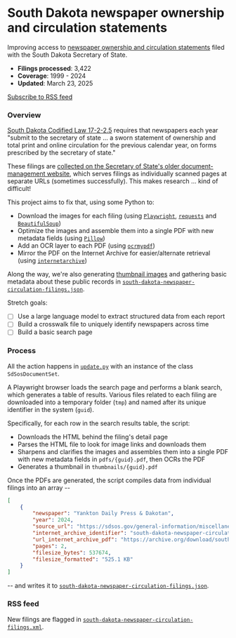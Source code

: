 # South Dakota newspaper ownership and circulation statements

Improving access to [newspaper ownership and circulation statements](https://sdsos.gov/general-information/miscellaneous-forms/newspaper-ownership-circulation-statment.aspx) filed with the South Dakota Secretary of State.
- **Filings processed**: 3,422
- **Coverage**: 1999 - 2024
- **Updated**: March 23, 2025

[Subscribe to RSS feed](https://raw.githubusercontent.com/cjwinchester/south-dakota-newspaper-circulation/refs/heads/main/south-dakota-newspaper-circulation-filings.xml)

### Overview
[South Dakota Codified Law 17-2-2.5](https://sdlegislature.gov/Statutes/17-2-2.5) requires that newspapers each year "submit to the secretary of state ... a sworn statement of ownership and total print and online circulation for the previous calendar year, on forms prescribed by the secretary of state."

These filings are [collected on the Secretary of State's older document-management website](https://sdsos.gov/general-information/miscellaneous-forms/search), which serves filings as individually scanned pages at separate URLs (sometimes successfully). This makes research ... kind of difficult!

This project aims to fix that, using some Python to:
- Download the images for each filing (using [`Playwright`](https://playwright.dev/python/), [`requests`](https://requests.readthedocs.io/en/latest/) and [`BeautifulSoup`](https://www.crummy.com/software/BeautifulSoup/bs4/doc/))
- Optimize the images and assemble them into a single PDF with new metadata fields (using [`Pillow`](https://pillow.readthedocs.io/en/stable/index.html))
- Add an OCR layer to each PDF (using [`ocrmypdf`](https://ocrmypdf.readthedocs.io/en/latest/index.html))
- Mirror the PDF on the Internet Archive for easier/alternate retrieval (using [`internetarchive`](https://archive.org/developers/internetarchive/))

Along the way, we're also generating [thumbnail images](thumbnails) and gathering basic metadata about these public records in [`south-dakota-newspaper-circulation-filings.json`](south-dakota-newspaper-circulation-filings.json).

Stretch goals:
- [ ] Use a large language model to extract structured data from each report
- [ ] Build a crosswalk file to uniquely identify newspapers across time
- [ ] Build a basic search page

### Process
All the action happens in [`update.py`](update.py) with an instance of the class `SdSosDocumentSet`.

A Playwright browser loads the search page and performs a blank search, which generates a table of results. Various files related to each filing are downloaded into a temporary folder (`tmp`) and named after its unique identifier in the system (`guid`).

Specifically, for each row in the search results table, the script:
- Downloads the HTML behind the filing's detail page
- Parses the HTML file to look for image links and downloads them
- Sharpens and clarifies the images and assembles them into a single PDF with new metadata fields in `pdfs/{guid}.pdf`, then OCRs the PDF
- Generates a thumbnail in `thumbnails/{guid}.pdf`

Once the PDFs are generated, the script compiles data from individual filings into an array --

```json
[
    {
        "newspaper": "Yankton Daily Press & Dakotan",
        "year": 2024,
        "source_url": "https://sdsos.gov/general-information/miscellaneous-forms/search/Document.aspx?CabId=523E2A2A&DocGuid=20241205-0033-3100-5491-06c206dea21e", "guid": "20241205-0033-3100-5491-06c206dea21e", 
        "internet_archive_identifier": "south-dakota-newspaper-circulation-20241205-0033-3100-5491-06c206dea21e", 
        "url_internet_archive_pdf": "https://archive.org/download/south-dakota-newspaper-circulation-20241205-0033-3100-5491-06c206dea21e/20241205-0033-3100-5491-06c206dea21e.pdf",
        "pages": 2, 
        "filesize_bytes": 537674,
        "filesize_formatted": "525.1 KB"
    }
]
```

-- and writes it to [`south-dakota-newspaper-circulation-filings.json`](south-dakota-newspaper-circulation-filings.json).

### RSS feed
New filings are flagged in [`south-dakota-newspaper-circulation-filings.xml`](south-dakota-newspaper-circulation-filings.xml).